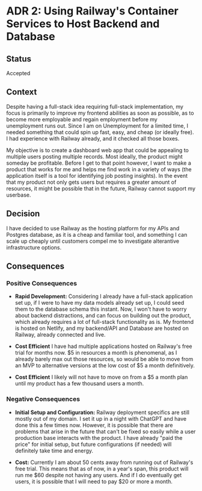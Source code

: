 # ADR 2: Using Railway's Container Services to Host Backend and Database

## Status

Accepted

## Context

Despite having a full-stack idea requiring full-stack implementation, my focus is primarily to improve my frontend abilities as soon as possible, as to become more employable and regain employment before my unemployment runs out. Since I am on Unemployment for a limited time, I needed something that could spin up fast, easy, and cheap (or ideally free). I had experience with Railway already, and it checked all those boxes.

My objective is to create a dashboard web app that could be appealing to multiple users posting multiple records. Most ideally, the product might someday be profitable. Before I get to that point however, I want to make a product that works for me and helps me find work in a variety of ways (the application itself is a tool for identifying job posting insights). In the event that my product not only gets users but requires a greater amount of resources, it might be possible that in the future, Railway cannot support my userbase.

## Decision

I have decided to use Railway as the hosting platform for my APIs and Postgres database, as it is a cheap and familiar tool, and something I can scale up cheaply until customers compel me to investigate alterantive infrastructure options.

## Consequences

### Positive Consequences

- **Rapid Development:** Considering I already have a full-stack application set up, if I were to have my data models already set up, I could seed them to the database schema this instant. Now, I won't have to worry about backend distractions, and can focus on building out the product, which already requires a lot of full-stack functionality as is. My frontend is hosted on Netlify, and my backend/API and Database are hosted on Railway, already connected and live.

- **Cost Efficient** I have had multiple applications hosted on Railway's free trial for months now. $5 in resources a month is phenomenal, as I already barely max out those resources, so would be able to move from an MVP to alternative versions at the low cost of $5 a month definitively.

- **Cost Efficient** I likely will not have to move on from a $5 a month plan until my product has a few thousand users a month.

### Negative Consequences

- **Initial Setup and Configuration:** Railway deployment specifics are still mostly out of my domain. I set it up in a night with ChatGPT and have done this a few times now. However, it is possible that there are problems that arise in the future that can't be fixed so easily while a user production base interacts with the product. I have already "paid the price" for initial setup, but future configurations (if needed) will definitely take time and energy.

- **Cost:** Currently I am about 50 cents away from running out of Railway's free trial. This means that as of now, in a year's span, this product will run me $60 despite not having any users. And if I do eventually get users, it is possible that I will need to pay $20 or more a month.
